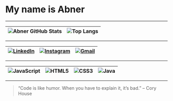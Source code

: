 # My name is Abner

---

<!-- Setor 1: GitHub Stats -->
| ![Abner GitHub Stats](https://github-readme-stats.vercel.app/api?username=abnerolimor&show_icons=true&theme=tokyonight&hide=issues) | ![Top Langs](https://github-readme-stats.vercel.app/api/top-langs/?username=abnerolimor&layout=compact&theme=tokyonight) |
|:-------------------------------------------------------------:|:-------------------------------------------------------------:|

---

<!-- Setor 2: Redes Sociais -->
| [![LinkedIn](https://img.shields.io/badge/-LinkedIn-0077B5?style=for-the-badge&logo=linkedin&logoColor=white)](www.linkedin.com/in/abner-moraes-950722317) | [![Instagram](https://img.shields.io/badge/-Instagram-E4405F?style=for-the-badge&logo=instagram&logoColor=white)](https://www.instagram.com/abner_oli?igsh=bjcyMjJrZW9wdmNj) | [![Gmail](https://img.shields.io/badge/-Gmail-D14836?style=for-the-badge&logo=gmail&logoColor=white)](mailto:abner.oliveira.moraes@escola.pr.gov.br) |
|:-------------------------------------------------------------:|:-------------------------------------------------------------:|:-------------------------------------------------------------:|

---

<!-- Setor 3: Linguagens e Ferramentas -->
| ![JavaScript](https://img.shields.io/badge/-JavaScript-F7DF1E?style=flat-square&logo=javascript&logoColor=black) | ![HTML5](https://img.shields.io/badge/-HTML5-E34F26?style=flat-square&logo=html5&logoColor=white) | ![CSS3](https://img.shields.io/badge/-CSS3-1572B6?style=flat-square&logo=css3) | ![Java](https://img.shields.io/badge/-Java-007396?style=flat-square&logo=java&logoColor=white) |
|:-------------------------------------------------------------:|:-------------------------------------------------------------:|:-------------------------------------------------------------:|:-------------------------------------------------------------:|

---

> “Code is like humor. When you have to explain it, it’s bad.” – Cory House
